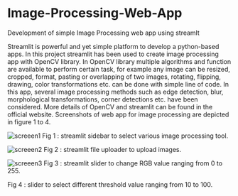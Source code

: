 # Image-Processing-Web-App
Development of simple Image Processing web app using streamlt 

Streamlit is powerful and yet simple platform to develop a python-based apps. In this project streamlit has been used to create image processing app with OpenCV library.  In OpenCV library multiple algorithms and function are available to perform certain task, for example any image can be resized, cropped, format, pasting or overlapping of two images, rotating, flipping, drawing, color transformations etc. can be done with simple line of code. In this app, several image processing methods such as edge detection, blur, morphological transformations, corner detections etc. have been considered. More details of OpenCV and streamlit can be found in the official website. Screenshots of web app for image processing are depicted in figure 1 to 4. 


![screeen1](https://user-images.githubusercontent.com/32899884/108945728-26e0eb80-7683-11eb-80c9-8021b5b1f149.jpg)
 Fig 1 : streamlit sidebar to select various image processing tool.

![screeen2](https://user-images.githubusercontent.com/32899884/108945748-3102ea00-7683-11eb-8e02-1493f927ee3c.jpg)
Fig 2 : streamlit file uploader to upload images.
 
![screeen3](https://user-images.githubusercontent.com/32899884/108945759-35c79e00-7683-11eb-9c38-cebe4b813c9f.jpg)
Fig 3 : streamlit slider to change RGB value ranging from 0 to 255.
 
Fig 4 : slider to select different threshold value ranging from 10 to 100.
